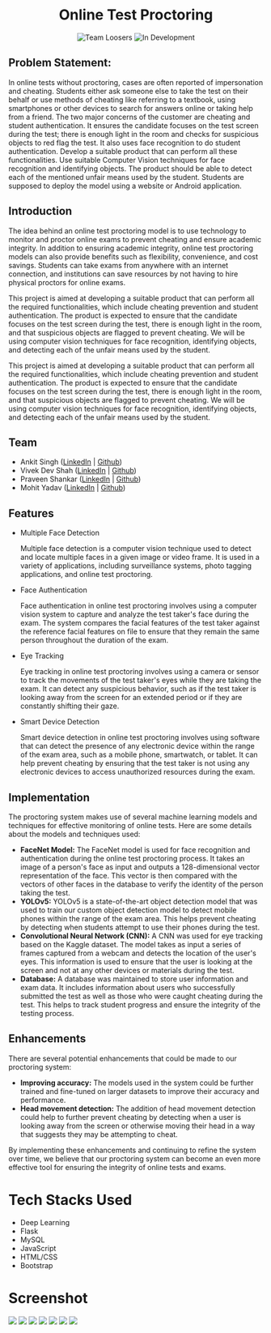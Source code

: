 <h1 align="center">Online Test Proctoring</h1>

<p align="center">
  <img src="https://img.shields.io/badge/Team-Loosers-orange" alt="Team Loosers">
  <img src="https://img.shields.io/badge/Status-In%20Development-green" alt="In Development">
</p>
    <h2>Problem Statement:</h2>
    <p>In online tests without proctoring, cases are often reported of impersonation and cheating. Students either ask someone else to take the test on their behalf or use methods of cheating like referring to a textbook, using smartphones or other devices to search for answers online or taking help from a friend. The two major concerns of the customer are cheating and student authentication. It ensures the candidate focuses on the test screen during the test; there is enough light in the room and checks for suspicious objects to red flag the test. It also uses face recognition to do student authentication. Develop a suitable product that can perform all these functionalities. Use suitable Computer Vision techniques for face recognition and identifying objects. The product should be able to detect each of the mentioned unfair means used by the student. Students are supposed to deploy the model using a website or Android application.</p>
    <h2>Introduction</h2>
    <p>The idea behind an online test proctoring model is to use technology to monitor and proctor online exams to prevent cheating and ensure academic integrity. In addition to ensuring academic integrity, online test proctoring models can also provide benefits such as flexibility, convenience, and cost savings. Students can take exams from anywhere with an internet connection, and institutions can save resources by not having to hire physical proctors for online exams.</p>
    <p>This project is aimed at developing a suitable product that can perform all the required functionalities, which include cheating prevention and student authentication. The product is expected to ensure that the candidate focuses on the test screen during the test, there is enough light in the room, and that suspicious objects are flagged to prevent cheating. We will be using computer vision techniques for face recognition, identifying objects, and detecting each of the unfair means used by the student.</p>
    <p>This project is aimed at developing a suitable product that can perform all the required functionalities, which include cheating prevention and student authentication. The product is expected to ensure that the candidate focuses on the test screen during the test, there is enough light in the room, and that suspicious objects are flagged to prevent cheating. We will be using computer vision techniques for face recognition, identifying objects, and detecting each of the unfair means used by the student.</p>
    <h2>Team</h2>
    <ul>
      <li>Ankit Singh (<a href="https://www.linkedin.com/in/ankit-singh-4a4b35132/" target ="_blank">LinkedIn</a> | <a href="https://github.com/ankit-singh-unnao" target ="_blank">Github</a>)</li>
      <li>Vivek Dev Shah (<a href="https://www.linkedin.com/in/vivek-dev-sha![Screenshot (40)](https://user-images.githubusercontent.com/101961142/232357425-74b9a584-122d-42ed-97ba-cd95f5e25835.png)
h-6805a71b5/" target ="_blank">LinkedIn</a> | <a href="https://github.com/vivekdevshah" target ="_blank">Github</a>)</li>
      <li>Praveen Shankar (<a href="https://www.linkedin.com/in/praveen-shankar-096630212/" target ="_blank">LinkedIn</a> | <a href="https://github.com/praveen-shankar" target ="_blank">Github</a>)</li>
      <li>Mohit Yadav (<a href="https://www.linkedin.com/in/mohit-yadav-9a045b207/" target ="_blank">LinkedIn</a> | <a href="https://github.com/mohit-yadav-97" target ="_blank">Github</a>)</li>
    </ul>
    <h2>Features</h2>
	<ul>
		<li>Multiple Face Detection</li>
		<p>Multiple face detection is a computer vision technique used to detect and locate multiple faces in a given image or video frame. It is used in a variety of applications, including surveillance systems, photo tagging applications, and online test proctoring.</p>
		<li>Face Authentication</li>
		<p>Face authentication in online test proctoring involves using a computer vision system to capture and analyze the test taker's face during the exam. The system compares the facial features of the test taker against the reference facial features on file to ensure that they remain the same person throughout the duration of the exam.</p>
		<li>Eye Tracking</li>
		<p>Eye tracking in online test proctoring involves using a camera or sensor to track the movements of the test taker's eyes while they are taking the exam. It can detect any suspicious behavior, such as if the test taker is looking away from the screen for an extended period or if they are constantly shifting their gaze.</p>
		<li>Smart Device Detection</li>
		<p>Smart device detection in online test proctoring involves using software that can detect the presence of any electronic device within the range of the exam area, such as a mobile phone, smartwatch, or tablet. It can help prevent cheating by ensuring that the test taker is not using any electronic devices to access unauthorized resources during the exam.</p>
	</ul>
	 <h2>Implementation</h2>
<p>The proctoring system makes use of several machine learning models and techniques for effective monitoring of online tests. Here are some details about the models and techniques used:</p>
<ul>
  <li><strong>FaceNet Model:</strong> The FaceNet model is used for face recognition and authentication during the online test proctoring process. It takes an image of a person's face as input and outputs a 128-dimensional vector representation of the face. This vector is then compared with the vectors of other faces in the database to verify the identity of the person taking the test.</li>
  <li><strong>YOLOv5:</strong> YOLOv5 is a state-of-the-art object detection model that was used to train our custom object detection model to detect mobile phones within the range of the exam area. This helps prevent cheating by detecting when students attempt to use their phones during the test.</li>
  <li><strong>Convolutional Neural Network (CNN):</strong> A CNN was used for eye tracking based on the Kaggle dataset. The model takes as input a series of frames captured from a webcam and detects the location of the user's eyes. This information is used to ensure that the user is looking at the screen and not at any other devices or materials during the test.</li>
  <li><strong>Database:</strong> A database was maintained to store user information and exam data. It includes information about users who successfully submitted the test as well as those who were caught cheating during the test. This helps to track student progress and ensure the integrity of the testing process.</li>
</ul>
<h2>Enhancements</h2>
<p>There are several potential enhancements that could be made to our proctoring system:</p>
<ul>
  <li><strong>Improving accuracy:</strong> The models used in the system could be further trained and fine-tuned on larger datasets to improve their accuracy and performance.</li>
  <li><strong>Head movement detection:</strong> The addition of head movement detection could help to further prevent cheating by detecting when a user is looking away from the screen or otherwise moving their head in a way that suggests they may be attempting to cheat.</li>
</ul>
<p>By implementing these enhancements and continuing to refine the system over time, we believe that our proctoring system can become an even more effective tool for ensuring the integrity of online tests and exams.</p>
<h1>Tech Stacks Used</h1>
	<ul>
		<li>Deep Learning</li>
		<li>Flask</li>
		<li>MySQL</li>
		<li>JavaScript</li>
		<li>HTML/CSS</li>
		<li>Bootstrap</li>
	</ul>
<h1>Screenshot</h1>
<img src="https://user-images.githubusercontent.com/101961142/232357548-e22334e9-9bf0-4904-bd22-99e3fe6697d5.png">
<img src="https://user-images.githubusercontent.com/101961142/232357413-9647d2e7-a43a-4da9-aeb0-2f47c4db4e1c.png">
<img src="https://user-images.githubusercontent.com/101961142/232357410-7b943c13-ca4f-49ef-908e-0d17e6cc78a5.png">
<img src="https://user-images.githubusercontent.com/101961142/232357407-d8a202eb-8218-4f5e-a90d-ba146033bd0e.png">
<img src="https://user-images.githubusercontent.com/101961142/232357415-918f26e3-4ff2-43fc-b4bb-062adb5145db.png">
<img src="https://user-images.githubusercontent.com/101961142/232357402-d529ec41-430d-484b-8cf4-c2c2dc414896.png">
<img src="https://user-images.githubusercontent.com/101961142/232358378-2220c004-802c-4029-bdd1-dfeaaf6c881d.png">

